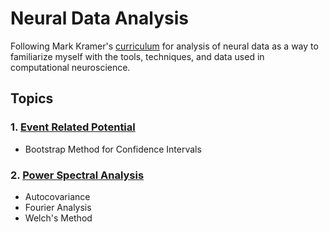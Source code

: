 # Neural Data Analysis

Following Mark Kramer's [curriculum](https://github.com/Mark-Kramer/Case-Studies-Python/) for analysis of neural data as a way to familiarize myself with the tools, techniques, and data used in computational neuroscience.

## Topics
### 1. [Event Related Potential](https://github.com/chehanw/neural-data-analysis/tree/main/ERP)
- Bootstrap Method for Confidence Intervals
### 2. [Power Spectral Analysis](https://github.com/chehanw/neural-data-analysis/tree/main/Power%20Spectrum)
- Autocovariance
- Fourier Analysis
- Welch's Method